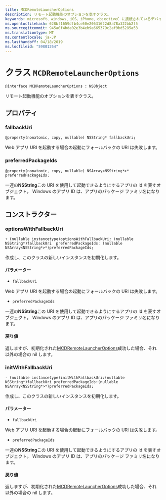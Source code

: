 ```yaml
---
title: MCDRemoteLauncherOptions
description: リモート起動機能のオプションを表すクラス。
keywords: microsoft、windows、iOS、iPhone、objectiveC に接続されているデバイス、プロジェクトのローマ
ms.openlocfilehash: 628bf1659dfb4ce50e20631622d8a78a322bb2f5
ms.sourcegitcommit: 945a0f4bda02e3b4eb9a665379c2af9bd5285a53
ms.translationtype: MT
ms.contentlocale: ja-JP
ms.lasthandoff: 04/18/2019
ms.locfileid: "59801264"
---
```

# <a name="class-mcdremotelauncheroptions"></a>クラス `MCDRemoteLauncherOptions` 

```
@interface MCDRemoteLauncherOptions : NSObject
```  

リモート起動機能のオプションを表すクラス。

## <a name="properties"></a>プロパティ

### <a name="fallbackuri"></a>fallbackUri
`@property(nonatomic, copy, nullable) NSString* fallbackUri;`

Web アプリ URI を起動する場合の起動にフォールバックの URI は失敗します。

### <a name="preferredpackageids"></a>preferredPackageIds
`@property(nonatomic, copy, nullable) NSArray<NSString*>* preferredPackageIds;`

一連の**NSString**この URI を使用して起動できるようにするアプリの Id を表すオブジェクト。 Windows のアプリ ID は、アプリのパッケージ ファミリ名になります。

## <a name="constructors"></a>コンストラクター

### <a name="optionswithfallbackuri"></a>optionsWithFallbackUri
`+ (nullable instancetype)optionsWithFallbackUri: (nullable NSString*)fallbackUri  preferredPackageIds: (nullable NSArray<NSString*>*)preferredPackageIds;`

作成し、このクラスの新しいインスタンスを初期化します。

#### <a name="parameters"></a>パラメーター
* `fallbackUri` 

Web アプリ URI を起動する場合の起動にフォールバックの URI は失敗します。

* `preferredPackageIds` 

一連の**NSString**この URI を使用して起動できるようにするアプリの Id を表すオブジェクト。 Windows のアプリ ID は、アプリのパッケージ ファミリ名になります。

#### <a name="returns"></a>戻り値
返しますが、初期化された[MCDRemoteLauncherOptions](MCDRemoteLauncherOptions.md)成功した場合、それ以外の場合の nil します。

### <a name="initwithfallbackuri"></a>initWithFallbackUri
`- (nullable instancetype)initWithFallbackUri:(nullable NSString*)fallbackUri preferredPackageIds:(nullable NSArray<NSString*>*)preferredPackageIds;`

作成し、このクラスの新しいインスタンスを初期化します。

#### <a name="parameters"></a>パラメーター
* `fallbackUri` 

Web アプリ URI を起動する場合の起動にフォールバックの URI は失敗します。

* `preferredPackageIds` 

一連の**NSString**この URI を使用して起動できるようにするアプリの Id を表すオブジェクト。 Windows のアプリ ID は、アプリのパッケージ ファミリ名になります。

#### <a name="returns"></a>戻り値
返しますが、初期化された[MCDRemoteLauncherOptions](MCDRemoteLauncherOptions.md)成功した場合、それ以外の場合の nil します。